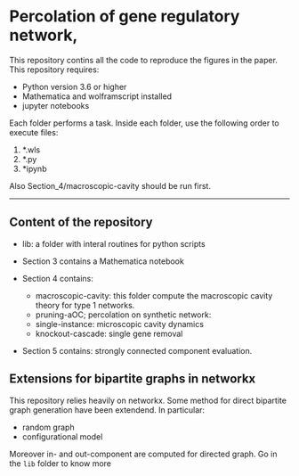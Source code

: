 # Percolation of gene regulatory network,

This repository contins all the code to reproduce the figures in the paper.
This repository requires:

- Python version 3.6 or higher
- Mathematica and wolframscript installed
- jupyter notebooks

Each folder performs a task. Inside each folder, use the following order to execute files:

1. *.wls
2. *.py
3. *ipynb

Also Section_4/macroscopic-cavity should be run first.

---
## Content of the repository
- lib: a folder with interal routines for python scripts
- Section 3 contains a Mathematica notebook
- Section 4 contains:

	- macroscopic-cavity: this folder compute the macroscopic cavity theory for type 1 networks.
	- pruning-aOC; percolation  on synthetic network:	
	- single-instance: microscopic cavity dynamics
	- knockout-cascade: single gene removal
- Section 5 contains:
	strongly connected component evaluation.


## Extensions for bipartite graphs in networkx 
This repository relies heavily on networkx. Some method for direct bipartite graph generation have been extendend. In particular:

- random graph 
- configurational model

Moreover in- and out-component are computed for directed graph.
Go in the `lib` folder  to know more
